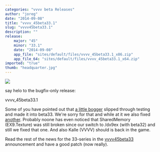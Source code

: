 ```yaml
---
categories: "vvvv beta Releases"
author: "joreg"
date: "2014-09-08"
title: "vvvv_45beta33.1"
slug: "vvvv45beta33.1"
description: ""
release: 
    major: "45"
    minor: "33.1"
    date: "2014-09-08"
    app_file: "sites/default/files/vvvv_45beta33.1_x86.zip"
    app_file_64: "sites/default/files/vvvv_45beta33.1_x64.zip"
imported: "true"
thumb: "headquarter.jpg"
---
```



![](headquarter.jpg) 

say helo to the bugfix-only release: 
 
 vvvv_45beta33.1

Some of you have pointed out that [a little bogger](forum) slipped through testing and made it into beta33. We're sorry for that and while at it we also fixed [another](forum). Probably noone has even noticed that SharedMemory (EX9.Texture) was still broken since our switch to /dx9ex (with beta32) and still we fixed that one. And also Kalle (VVVV) should is back in the game. 

Read the rest of the news for the 33-series in the [vvvv45beta33](/blog/2014/vvvv45beta33) announcement and have a good patch (now really).